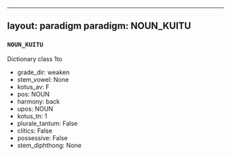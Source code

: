 
---
layout: paradigm
paradigm: NOUN_KUITU
---
### ` NOUN_KUITU `

Dictionary class 1to
* grade_dir: weaken
* stem_vowel: None
* kotus_av: F
* pos: NOUN
* harmony: back
* upos: NOUN
* kotus_tn: 1
* plurale_tantum: False
* clitics: False
* possessive: False
* stem_diphthong: None
